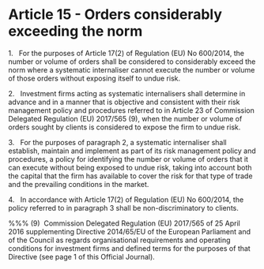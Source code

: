 # Article 15 - Orders considerably exceeding the norm


1.   For the purposes of Article 17(2) of Regulation (EU) No 600/2014, the number or volume of orders shall be considered to considerably exceed the norm where a systematic internaliser cannot execute the number or volume of those orders without exposing itself to undue risk.

2.   Investment firms acting as systematic internalisers shall determine in advance and in a manner that is objective and consistent with their risk management policy and procedures referred to in Article 23 of Commission Delegated Regulation (EU) 2017/565 (9), when the number or volume of orders sought by clients is considered to expose the firm to undue risk.

3.   For the purposes of paragraph 2, a systematic internaliser shall establish, maintain and implement as part of its risk management policy and procedures, a policy for identifying the number or volume of orders that it can execute without being exposed to undue risk, taking into account both the capital that the firm has available to cover the risk for that type of trade and the prevailing conditions in the market.

4.   In accordance with Article 17(2) of Regulation (EU) No 600/2014, the policy referred to in paragraph 3 shall be non-discriminatory to clients.

%%% (9)  Commission Delegated Regulation (EU) 2017/565 of 25 April 2016 supplementing Directive 2014/65/EU of the European Parliament and of the Council as regards organisational requirements and operating conditions for investment firms and defined terms for the purposes of that Directive (see page 1 of this Official Journal).
